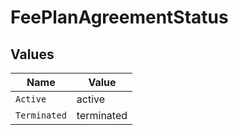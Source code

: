 # FeePlanAgreementStatus


## Values

| Name         | Value        |
| ------------ | ------------ |
| `Active`     | active       |
| `Terminated` | terminated   |